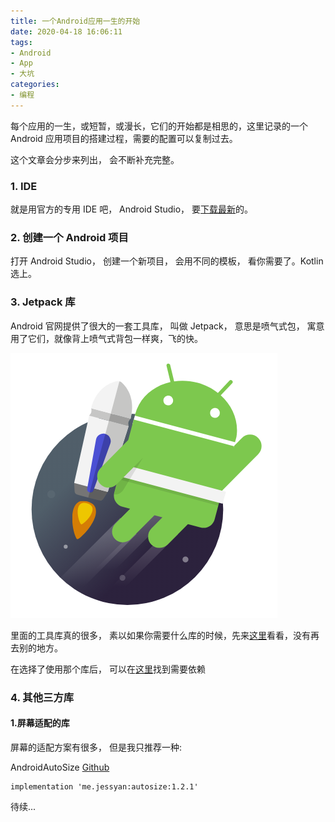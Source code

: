 ```yaml
---
title: 一个Android应用一生的开始
date: 2020-04-18 16:06:11
tags:
- Android
- App
- 大坑
categories:
- 编程
---
```


每个应用的一生，或短暂，或漫长，它们的开始都是相思的，这里记录的一个 Android 应用项目的搭建过程，需要的配置可以复制过去。

这个文章会分步来列出， 会不断补充完整。

### 1. IDE

就是用官方的专用 IDE 吧， Android Studio， 要[下载最新](https://developer.android.google.cn/studio)的。

### 2. 创建一个 Android 项目

打开 Android Studio， 创建一个新项目， 会用不同的模板， 看你需要了。Kotlin 选上。

### 3. Jetpack 库

Android 官网提供了很大的一套工具库， 叫做 Jetpack， 意思是喷气式包， 寓意用了它们，就像背上喷气式背包一样爽，飞的快。

![](2020-04-18-一个Android应用一生的开始/2020-04-18-16-20-58.png)

里面的工具库真的很多， 素以如果你需要什么库的时候，先来[这里](https://developer.android.google.cn/jetpack)看看，没有再去别的地方。

在选择了使用那个库后， 可以在[这里](https://developer.android.google.cn/jetpack/androidx/versions)找到需要依赖

### 4. 其他三方库

#### 1.屏幕适配的库

屏幕的适配方案有很多， 但是我只推荐一种:

AndroidAutoSize
[Github](https://github.com/JessYanCoding/AndroidAutoSize)
    
    implementation 'me.jessyan:autosize:1.2.1'



待续... 








